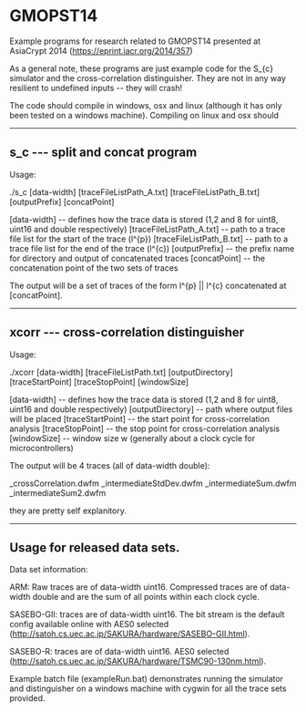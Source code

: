 GMOPST14
========

Example programs for research related to GMOPST14 presented at AsiaCrypt 2014 
(https://eprint.iacr.org/2014/357)

As a general note, these programs are just example code for the S_{c} simulator
and the cross-correlation distinguisher. They are not in any way resilient to 
undefined inputs -- they will crash!

The code should compile in windows, osx and linux (although it has only been 
tested on a windows machine). Compiling on linux and osx should

-------------------------------------------------------------------------------
s_c --- split and concat program
-------------------------------------------------------------------------------

Usage:

./s_c [data-width] [traceFileListPath_A.txt] [traceFileListPath_B.txt] [outputPrefix] [concatPoint]

[data-width]                -- defines how the trace data is stored (1,2 and 8 for uint8, uint16 and double respectively)
[traceFileListPath_A.txt]   -- path to a trace file list for the start of the trace (l^{p})
[traceFileListPath_B.txt]   -- path to a trace file list for the end of the trace (l^{c})
[outputPrefix]              -- the prefix name for directory and output of concatenated traces
[concatPoint]               -- the concatenation point of the two sets of traces

The output will be a set of traces of the form l^{p} || l^{c} concatenated at
[concatPoint].

-------------------------------------------------------------------------------
xcorr --- cross-correlation distinguisher
-------------------------------------------------------------------------------

Usage:

./xcorr [data-width] [traceFileListPath.txt] [outputDirectory] [traceStartPoint] [traceStopPoint] [windowSize]

[data-width]        -- defines how the trace data is stored (1,2 and 8 for uint8, uint16 and double respectively)
[outputDirectory]   -- path where output files will be placed
[traceStartPoint]   -- the start point for cross-correlation analysis
[traceStopPoint]    -- the stop point for cross-correlation analysis
[windowSize]        -- window size w (generally about a clock cycle for microcontrollers)

The output will be 4 traces (all of data-width double):

_crossCorrelation.dwfm
_intermediateStdDev.dwfm
_intermediateSum.dwfm
_intermediateSum2.dwfm

they are pretty self explanitory.

-------------------------------------------------------------------------------
Usage for released data sets.
-------------------------------------------------------------------------------

Data set information:

ARM: Raw traces are of data-width uint16. Compressed traces are of data-width 
double and are the sum of all points within each clock cycle. 

SASEBO-GII: traces are of data-width uint16. The bit stream is the default
config available online with AES0 selected 
(http://satoh.cs.uec.ac.jp/SAKURA/hardware/SASEBO-GII.html).

SASEBO-R: traces are of data-width uint16. AES0 selected 
(http://satoh.cs.uec.ac.jp/SAKURA/hardware/TSMC90-130nm.html).

Example batch file (exampleRun.bat) demonstrates running the simulator and 
distinguisher on a windows machine with cygwin for all the trace sets provided.





